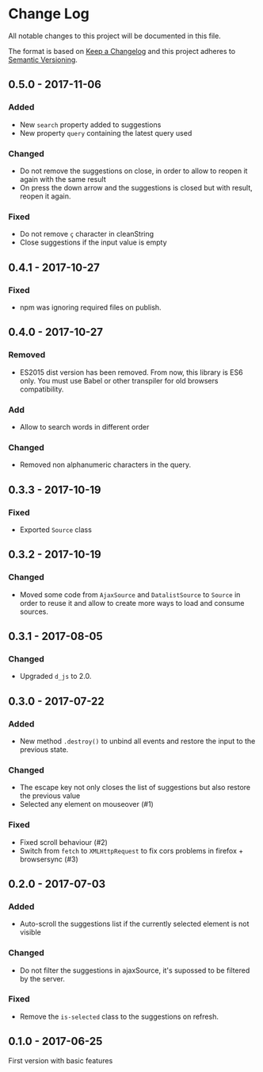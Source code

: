 # Change Log
All notable changes to this project will be documented in this file.

The format is based on [Keep a Changelog](http://keepachangelog.com/) 
and this project adheres to [Semantic Versioning](http://semver.org/).

## 0.5.0 - 2017-11-06

### Added

* New `search` property added to suggestions
* New property `query` containing the latest query used

### Changed

* Do not remove the suggestions on close, in order to allow to reopen it again with the same result
* On press the down arrow and the suggestions is closed but with result, reopen it again.

### Fixed

* Do not remove `ç` character in cleanString
* Close suggestions if the input value is empty

## 0.4.1 - 2017-10-27

### Fixed

* npm was ignoring required files on publish.

## 0.4.0 - 2017-10-27

### Removed

* ES2015 dist version has been removed. From now, this library is ES6 only. You must use Babel or other transpiler for old browsers compatibility.

### Add

* Allow to search words in different order

### Changed

* Removed non alphanumeric characters in the query.

## 0.3.3 - 2017-10-19

### Fixed

* Exported `Source` class

## 0.3.2 - 2017-10-19

### Changed

* Moved some code from `AjaxSource` and `DatalistSource` to `Source` in order to reuse it and allow to create more ways to load and consume sources.

## 0.3.1 - 2017-08-05

### Changed

* Upgraded `d_js` to 2.0.

## 0.3.0 - 2017-07-22

### Added

* New method `.destroy()` to unbind all events and restore the input to the previous state.

### Changed

* The escape key not only closes the list of suggestions but also restore the previous value
* Selected any element on mouseover (#1)

### Fixed

* Fixed scroll behaviour (#2)
* Switch from `fetch` to `XMLHttpRequest` to fix cors problems in firefox + browsersync (#3)

## 0.2.0 - 2017-07-03

### Added

* Auto-scroll the suggestions list if the currently selected element is not visible

### Changed

* Do not filter the suggestions in ajaxSource, it's supossed to be filtered by the server.

### Fixed

* Remove the `is-selected` class to the suggestions on refresh.

## 0.1.0 - 2017-06-25

First version with basic features
